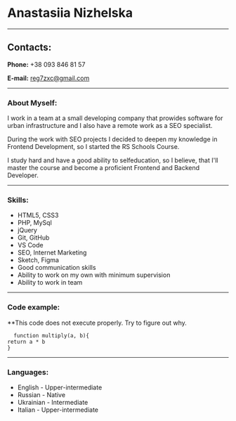 
Anastasiia Nizhelska
================
* * *

## Contacts:

**Phone:** +38 093 846 81 57 

**E-mail:** reg7zxc@gmail.com  

* * *

### About Myself:

I work in a team at a small developing company that prowides software  for urban infrastructure and I also have a remote work as a SEO specialist.

During the work with SEO projects I decided to deepen my knowledge in Frontend Development, so I started the RS Schools Course.

I study hard and have a good ability to selfeducation, so I believe, that I'll master the course and become a proficient Frontend and Backend Developer.


* * *

### Skills:

*   HTML5, CSS3
*   PHP, MySql
*   jQuery
*   Git, GitHub
*   VS Code
*   SEO, Internet Marketing
*   Sketch, Figma
*   Good communication skills
*   Ability to work on my own with minimum supervision
*   Ability to work in team

* * *

### Code example:

**This code does not execute properly. Try to figure out why.

  ```  
    function multiply(a, b){
 return a * b
}
   ```
* * *

### Languages:

*   English - Upper-intermediate
*   Russian - Native
*   Ukrainian - Intermediate
*   Italian - Upper-intermediate
